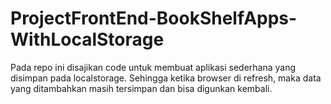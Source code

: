 # ProjectFrontEnd-BookShelfApps-WithLocalStorage
Pada repo ini disajikan code untuk membuat aplikasi sederhana yang disimpan pada localstorage. Sehingga ketika browser di refresh, maka data yang ditambahkan masih tersimpan dan bisa digunkan kembali.
